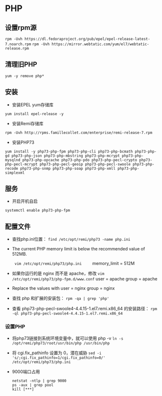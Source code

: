 # PHP


## 设置rpm源

`rpm -Uvh https://dl.fedoraproject.org/pub/epel/epel-release-latest-7.noarch.rpm`
`rpm -Uvh https://mirror.webtatic.com/yum/el7/webtatic-release.rpm`

## 清理旧PHP

`yum -y remove php*`

## 安装

+ 安装EPEL yum存储库

`yum install epel-release -y`

+ 安装Remi存储库

`rpm -Uvh http://rpms.famillecollet.com/enterprise/remi-release-7.rpm`

+ 安装PHP73

```shell
yum install -y php73-php-fpm php73-php-cli php73-php-bcmath php73-php-gd php73-php-json php73-php-mbstring php73-php-mcrypt php73-php-mysqlnd php73-php-opcache php73-php-pdo php73-php-pecl-crypto php73-php-pecl-mcrypt php73-php-pecl-geoip php73-php-pecl-swoole php73-php-recode php73-php-snmp php73-php-soap php73-php-xmll php73-php-simplexml
```

## 服务

+ 开启开机自启

`systemctl enable php73-php-fpm`

## 配置文件

+ 查找php.ini位置：
  `find /etc/opt/remi/php73 -name php.ini`

+ The current PHP memory limit is below the recommended value of 512MB.

        `vim /etc/opt/remi/php73/php.ini`
        memory_limit = 512M

+ 如果你运行的是 nginx 而不是 apache，修改
  `vim /etc/opt/remi/php73/php-fpm.d/www.conf`
  user = apache
  group = apache

+ Replace the values with
  user = nginx
  group = nginx

+ 查找 php 和扩展的安装包：
  `rpm -qa | grep 'php'`

+ 查看 php73-php-pecl-swoole4-4.4.15-1.el7.remi.x86_64 的安装路径：
  `rpm -ql php73-php-pecl-swoole4-4.4.15-1.el7.remi.x86_64`

### 设置PHP

+ 将php73链接到系统环境变量中，就可以使用 php -v
  `ln -s /opt/remi/php73/root/usr/bin/php /usr/bin/php`

+ 将 cgi.fix_pathinfo 设置为 0，潜在威胁
  `sed -i 's/;cgi.fix_pathinfo=1/cgi.fix_pathinfo=0/' /etc/opt/remi/php73/php.ini`

+ 9000端口占用
  
  ```shell
  netstat -ntlp | grep 9000
  ps -aux | grep pool
  kill [***]
  ```
